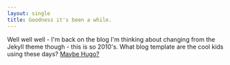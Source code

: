 ```yaml
---
layout: single
title: Goodness it's been a while.
---
```

Well well well - I'm back on the blog I'm thinking about changing from the Jekyll theme though - this is so 2010's. What blog template are the cool kids using these days? [Maybe Hugo?](https://themes.gohugo.io/tags/blog/)